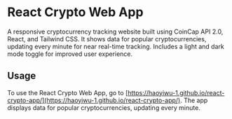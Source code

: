 # React Crypto Web App
A responsive cryptocurrency tracking website built using CoinCap API 2.0, React, and Tailwind CSS. It shows data for popular cryptocurrencies, updating every minute for near real-time tracking. Includes a light and dark mode toggle for improved user experience.
## Usage
To use the React Crypto Web App, go to [https://haoyiwu-1.github.io/react-crypto-app/](https://haoyiwu-1.github.io/react-crypto-app/). The app displays data for popular cryptocurrencies, updating every minute.
